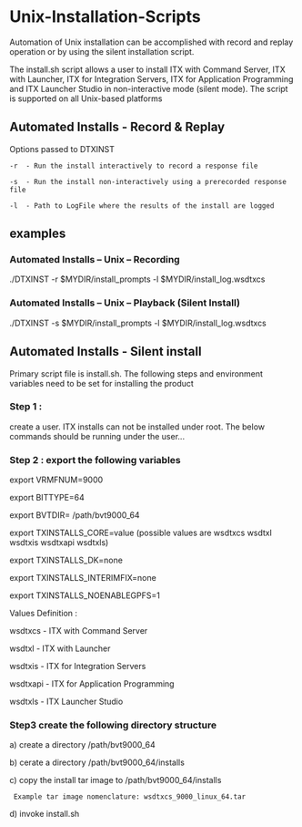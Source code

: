 # Unix-Installation-Scripts

Automation of Unix installation can be accomplished with record and replay operation or by using the silent installation script.

The install.sh script allows a user to install ITX with Command Server, ITX with Launcher, ITX for Integration Servers, ITX for Application Programming and ITX Launcher Studio in non-interactive mode (silent mode). The script is supported on all Unix-based platforms

## Automated Installs - Record & Replay

Options passed to DTXINST

    -r  - Run the install interactively to record a response file
  
    -s  - Run the install non-interactively using a prerecorded response file
  
    -l  - Path to LogFile where the results of the install are logged
  
  
## examples

### Automated Installs – Unix – Recording

./DTXINST -r $MYDIR/install_prompts -l $MYDIR/install_log.wsdtxcs

### Automated Installs – Unix – Playback (Silent Install)

./DTXINST -s $MYDIR/install_prompts -l $MYDIR/install_log.wsdtxcs


## Automated Installs - Silent install

Primary script file is install.sh. The following steps and environment variables need to be set for installing the product

### Step 1 : 

 create a user. ITX installs can not be installed under root.  The below commands should be running under the user...
 
### Step 2 : export the following variables


export  VRMFNUM=9000

export  BITTYPE=64

export  BVTDIR= /path/bvt9000_64

export TXINSTALLS_CORE=value (possible values are wsdtxcs wsdtxl wsdtxis wsdtxapi wsdtxls)

export  TXINSTALLS_DK=none

export  TXINSTALLS_INTERIMFIX=none

export  TXINSTALLS_NOENABLEGPFS=1


Values Definition : 

wsdtxcs - ITX with Command Server

wsdtxl - ITX with Launcher

wsdtxis - ITX for Integration Servers

wsdtxapi - ITX for Application Programming

wsdtxls - ITX Launcher Studio


### Step3 create the following directory structure

a) create a directory /path/bvt9000_64

b) cerate a directory /path/bvt9000_64/installs

c) copy the install tar image to /path/bvt9000_64/installs

     Example tar image nomenclature: wsdtxcs_9000_linux_64.tar
     
d) invoke install.sh
